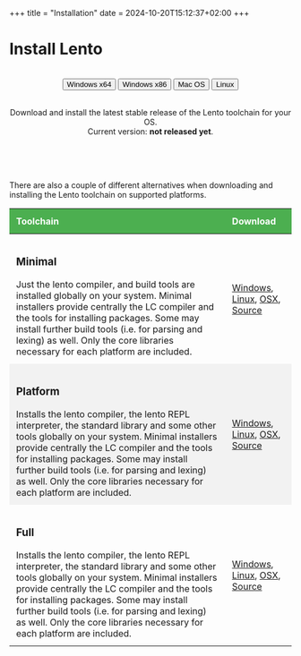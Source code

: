 +++
title = "Installation"
date = 2024-10-20T15:12:37+02:00
+++

# Install Lento

<br/>

<div class="download-options" style="text-align: center;">
	<button id="win64" class="ui button positive">Windows x64</button>
	<button id="win32" class="ui button positive">Windows x86</button>
	<button id="mac" class="ui button positive">Mac OS</button>
	<button id="linux" class="ui button positive">Linux</button>
	<br><br>
	<p>
		Download and install the latest stable release of the Lento toolchain for your OS.<br/>
		Current version: <b>not released yet</b>.
	</p>
</div>
<br><br><br>

There are also a couple of different alternatives when downloading and installing the Lento toolchain on supported platforms.

| Toolchain                                                                                                                                                                                                                                                                                                                                                                              | Download                                                                          |
| -------------------------------------------------------------------------------------------------------------------------------------------------------------------------------------------------------------------------------------------------------------------------------------------------------------------------------------------------------------------------------------- | --------------------------------------------------------------------------------- |
| <h3>Minimal</h3>Just the lento compiler, and build tools are installed globally on your system. Minimal installers provide centrally the LC compiler and the tools for installing packages. Some may install further build tools (i.e. for parsing and lexing) as well. Only the core libraries necessary for each platform are included.                                              | [Windows](#), [Linux](#), [OSX](#), [Source](https://github.com/lento-lang/Lento) |
| <h3>Platform</h3>Installs the lento compiler, the lento REPL interpreter, the standard library and some other tools globally on your system. Minimal installers provide centrally the LC compiler and the tools for installing packages. Some may install further build tools (i.e. for parsing and lexing) as well. Only the core libraries necessary for each platform are included. | [Windows](#), [Linux](#), [OSX](#), [Source](https://github.com/lento-lang/Lento) |
| <h3>Full</h3>Installs the lento compiler, the lento REPL interpreter, the standard library and some other tools globally on your system. Minimal installers provide centrally the LC compiler and the tools for installing packages. Some may install further build tools (i.e. for parsing and lexing) as well. Only the core libraries necessary for each platform are included.     | [Windows](#), [Linux](#), [OSX](#), [Source](https://github.com/lento-lang/Lento) |

<style>
    /* Nice table styling */
	table {
		border-collapse: collapse;
		width: 100%;
	}

	th, td {
		text-align: left;
		padding: 12px !important;
	}

	tr:nth-child(even) {
		background-color: #f2f2f2;
	}

	th {
		background-color: #4CAF50;
		color: white;
	}
</style>

<script>
	document.addEventListener("DOMContentLoaded", function() {
		var os = navigator.platform.toLowerCase();
		var buttons = [
			document.getElementById("win64"),
			document.getElementById("win32"),
			document.getElementById("mac"),
			document.getElementById("linux")
		];

		function highlight(button) {
			button.classList.add("pink-gradient");
			button.classList.remove("positive");
			button.classList.remove("button");
			button.classList.remove("ui");
			button.classList.add("big");
			button.classList.add("btn");
		}

		if (os.includes("win")) {
			highlight(buttons[0]);
		} else if (os.includes("mac")) {
			highlight(buttons[2]);
		} else if (os.includes("linux")) {
			highlight(buttons[3]);
		}
	});
</script>
